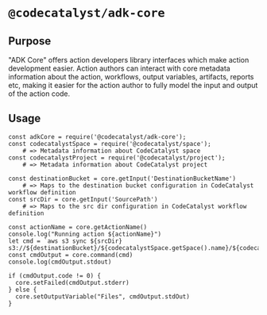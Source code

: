 # `@codecatalyst/adk-core`
## Purpose
"ADK Core" offers action developers library interfaces which make action development easier. Action authors can interact with core metadata information about the action, workflows, output variables, artifacts, reports etc, making it easier for the action author to fully model the input and output of the action code. 

## Usage

```
const adkCore = require('@codecatalyst/adk-core');
const codecatalystSpace = require('@codecatalyst/space');
    # => Metadata information about CodeCatalyst space
const codecatalystProject = require('@codecatalyst/project');
    # => Metadata information about CodeCatalyst project

const destinationBucket = core.getInput('DestinationBucketName')
    # => Maps to the destination bucket configuration in CodeCatalyst workflow definition
const srcDir = core.getInput('SourcePath')
    # => Maps to the src dir configuration in CodeCatalyst workflow definition

const actionName = core.getActionName()
console.log("Running action ${actionName}")
let cmd = `aws s3 sync ${srcDir} s3://${destinationBucket}/${codecatalystSpace.getSpace().name}/${codecatalystProject.getProject().name}/`
const cmdOutput = core.command(cmd)
console.log(cmdOutput.stdout)

if (cmdOutput.code != 0) {
  core.setFailed(cmdOutput.stderr)
} else {
  core.setOutputVariable("Files", cmdOutput.stdOut)
}

```
